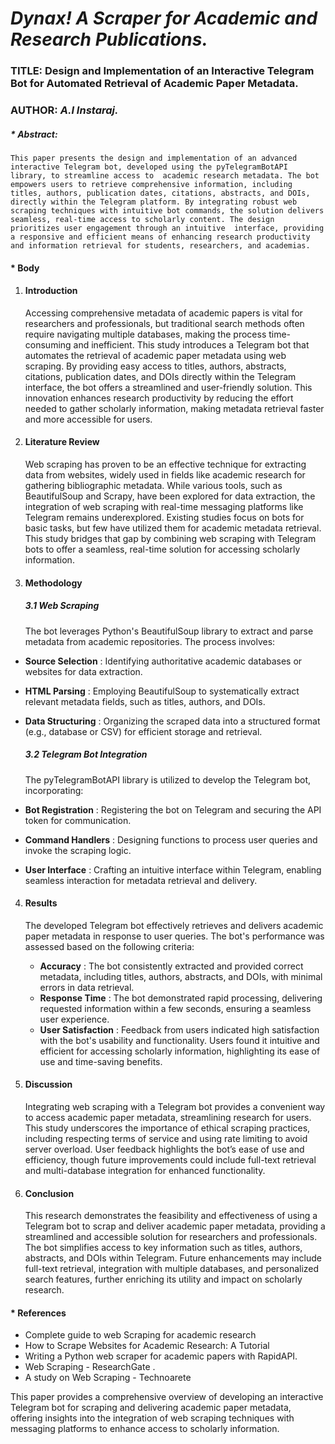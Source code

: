 # ***Dynax! A Scraper for Academic and Research Publications.***

### **TITLE: Design and Implementation of an Interactive Telegram Bot for Automated Retrieval of Academic Paper Metadata.**

### AUTHOR: *A.I Instaraj.*

##### * **Abstract:**

    This paper presents the design and implementation of an advanced interactive Telegram bot, developed using the pyTelegramBotAPI library, to streamline access to  academic research metadata. The bot empowers users to retrieve comprehensive information, including titles, authors, publication dates, citations, abstracts, and DOIs, directly within the Telegram platform. By integrating robust web scraping techniques with intuitive bot commands, the solution delivers seamless, real-time access to scholarly content. The design prioritizes user engagement through an intuitive  interface, providing a responsive and efficient means of enhancing research productivity and information retrieval for students, researchers, and academias.

#### * Body

1. #### **Introduction**

   Accessing comprehensive metadata of academic papers is vital for researchers and professionals, but traditional search methods often require navigating multiple databases, making the process time-consuming and inefficient. This study introduces a Telegram bot that automates the retrieval of academic paper metadata using web scraping. By providing easy access to titles, authors, abstracts, citations,  publication dates, and DOIs directly within the Telegram interface, the bot offers a streamlined and user-friendly solution. This innovation enhances research productivity by reducing the effort needed to gather scholarly information, making metadata retrieval faster and more accessible for users.
2. #### **Literature Review**

   Web scraping has proven to be an effective technique for extracting data from websites, widely used in fields like academic research for gathering bibliographic metadata. While various tools, such as BeautifulSoup and Scrapy, have been explored for data extraction, the integration of web scraping with real-time messaging platforms like Telegram remains underexplored. Existing studies focus on bots for basic tasks, but few have utilized them for academic metadata retrieval. This study bridges that gap by combining web scraping with Telegram bots to offer a seamless, real-time solution for accessing scholarly information.
3. #### **Methodology**

   ##### **3.1 *Web Scraping***

   The bot leverages Python's BeautifulSoup library to extract and parse metadata from academic repositories. The process involves:

* **Source Selection** : Identifying authoritative academic databases or websites for data extraction.
* **HTML Parsing** : Employing BeautifulSoup to systematically extract relevant metadata fields, such as titles, authors, and DOIs.
* **Data Structuring** : Organizing the scraped data into a structured format (e.g., database or CSV) for efficient storage and retrieval.

  ##### **3.2 *Telegram Bot Integration***

  The pyTelegramBotAPI library is utilized to develop the Telegram bot, incorporating:
* **Bot Registration** : Registering the bot on Telegram and securing the API token for communication.
* **Command Handlers** : Designing functions to process user queries and invoke the scraping logic.
* **User Interface** : Crafting an intuitive interface within Telegram, enabling seamless interaction for metadata retrieval and delivery.

4. #### **Results**

   The developed Telegram bot effectively retrieves and delivers academic paper metadata in response to user queries. The bot's performance was assessed based on the following criteria:


   * **Accuracy** : The bot consistently extracted and provided correct metadata, including titles, authors, abstracts, and DOIs, with minimal errors in data retrieval.
   * **Response Time** : The bot demonstrated rapid processing, delivering requested information within a few seconds, ensuring a seamless user experience.
   * **User Satisfaction** : Feedback from users indicated high satisfaction with the bot's usability and functionality. Users found it intuitive and efficient for accessing scholarly information, highlighting its ease of use and time-saving benefits.
5. #### **Discussion**

   Integrating web scraping with a Telegram bot provides a convenient way to access academic paper metadata, streamlining research for users. This study underscores the importance of ethical scraping practices, including respecting terms of service and using rate limiting to avoid server overload. User feedback highlights the bot’s ease of use and efficiency, though future improvements could include full-text retrieval and multi-database integration for enhanced functionality.
6. #### **Conclusion**

   This research demonstrates the feasibility and effectiveness of using a Telegram bot to scrap and deliver academic paper metadata, providing a streamlined and accessible solution for researchers and professionals. The bot simplifies access to key information such as titles, authors, abstracts, and DOIs within Telegram. Future enhancements may include full-text retrieval, integration with multiple databases, and personalized search features, further enriching its utility and impact on scholarly research.

#### * **References**

* Complete guide to web Scraping for academic research
* How to Scrape Websites for Academic Research: A Tutorial
* Writing a Python web scraper for academic papers with RapidAPI.
* Web Scraping - ResearchGate .
* A study on Web Scraping - Technoarete

This paper provides a comprehensive overview of developing an interactive Telegram bot for scraping and delivering academic paper metadata, offering insights into the integration of web scraping techniques with messaging platforms to enhance access to scholarly information.
